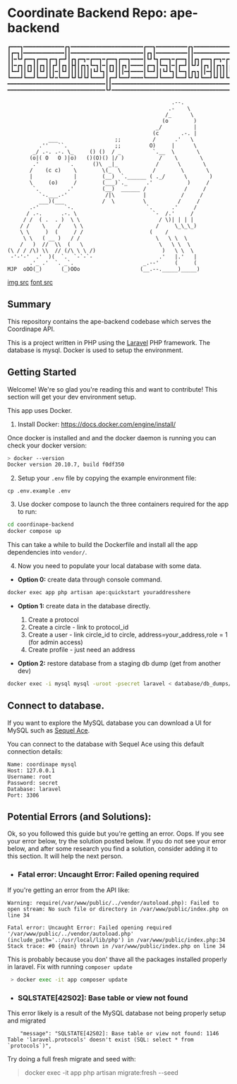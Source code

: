 # Coordinate Backend Repo: ape-backend
```
┏━━━┓━━━━━━━━━━━━━┏┓━━━━━━━━━━━━━━━━━━━━━━━┏━━┓━━━━━━━━━━┏┓━━━━━━━━━━━━┏┓
┃┏━┓┃━━━━━━━━━━━━━┃┃━━━━━━━━━━━━━━━━━━━━━━━┃┏┓┃━━━━━━━━━━┃┃━━━━━━━━━━━━┃┃
┃┃━┗┛┏━━┓┏━━┓┏━┓┏━┛┃┏┓┏━┓━┏━━┓━┏━━┓┏━━┓━━━━┃┗┛┗┓┏━━┓━┏━━┓┃┃┏┓┏━━┓┏━┓━┏━┛┃
┃┃━┏┓┃┏┓┃┃┏┓┃┃┏┛┃┏┓┃┣┫┃┏┓┓┗━┓┃━┃┏┓┃┃┏┓┃━━━━┃┏━┓┃┗━┓┃━┃┏━┛┃┗┛┛┃┏┓┃┃┏┓┓┃┏┓┃
┃┗━┛┃┃┗┛┃┃┗┛┃┃┃━┃┗┛┃┃┃┃┃┃┃┃┗┛┗┓┃┗┛┃┃┃━┫━━━━┃┗━┛┃┃┗┛┗┓┃┗━┓┃┏┓┓┃┃━┫┃┃┃┃┃┗┛┃
┗━━━┛┗━━┛┗━━┛┗┛━┗━━┛┗┛┗┛┗┛┗━━━┛┃┏━┛┗━━┛━━━━┗━━━┛┗━━━┛┗━━┛┗┛┗┛┗━━┛┗┛┗┛┗━━┛
━━━━━━━━━━━━━━━━━━━━━━━━━━━━━━━┃┃━━━━━━━━━━━━━━━━━━━━━━━━━━━━━━━━━━━━━━━━
━━━━━━━━━━━━━━━━━━━━━━━━━━━━━━━┗┛━━━━━━━━━━━━━━━━━━━━━━━━━━━━━━━━━━━━━━━━

                                                    .--.
                                                   .-    \
                                                  /_      \
                                                 (o        )
                                               _/          |
                                              (c       .-. |
             ___                  ;;          /      .'   \
          .''   ``.               ;;         O)     |      \
        _/ .-. .-. \_     () ()  / _          `.__  \       \
       (o|( O   O )|o)   ()(O)() |/ )           /    \       \
        .'         `.      ()\  _|_            /      \       \
       /    (c c)    \        \(_  \          /        \       \
       |             |        (__)  `.______ ( ._/      \       )
       \     (o)     /        (___)`._      .'           )     /
        `.         .'         (__)  ______ /            /     /
          `-.___.-'            /|\         |           /     /
          ___)(___            /  \         \          /     /
       .-'        `-.                       `.      .'     /
      / .-.      .-. \                        `-  /.'     /
     / /  ( .  . )  \ \                         / \)| | | |
    / /    \    /    \ \                       /     \_\_\_)
    \ \     )  (     / /                     (    /
     \ \   ( __ )   / /                        \   \ \  \
    /   )  //  \\  (   \                        \   \ \  \
(\ / / /\) \\  // (/\ \ \ /)                     )   \ \  \
 -'-'-'  .'  )(  `.  `-`-`-                     .'   |.'   |
       .'_ .'  `. _`.                      _.--'     (     (
MJP  oOO(_)      (_)OOo                   (__.--._____)_____)
```
[img src](https://www.asciiart.eu/animals/monkeys) [font src](https://textpaint.net/)

## Summary

This repository contains the ape-backend codebase which serves the Coordinape API.

This is a project written in PHP using the [Laravel](https://laravel.com/) PHP framework. The database is mysql. Docker is used to setup the environment.


## Getting Started
Welcome! We're so glad you're reading this and want to contribute! This section will get your dev environment setup. 

This app uses Docker.

 1.  Install Docker: https://docs.docker.com/engine/install/

 Once docker is installed and and the docker daemon is running you can check your docker version:

 ```bash
 > docker --version
Docker version 20.10.7, build f0df350
 ```

 2. Setup your `.env` file by copying the example environment file:

 ```
 cp .env.example .env
 ```


 3. Use docker compose to launch the three containers required for the app to run:
 ```bash
cd coordinape-backend
docker compose up
```

This can take a while to build the Dockerfile and install all the app dependencies into `vendor/`.

4. Now you need to populate your local database with some data.

* **Option 0:** create data through console command.
```bash
docker exec app php artisan ape:quickstart youraddresshere
```
* **Option 1:** create data in the database directly.
    1. Create a protocol
    2. Create a circle - link to protocol_id
    3. Create a user - link circle_id to circle, address=your_address,role = 1 (for admin access)
    4. Create profile - just need an address

* **Option 2:** restore database from a staging db dump (get from another dev)
```bash
docker exec -i mysql mysql -uroot -psecret laravel < database/db_dumps/staging_db_dump.sql
```

## Connect to database.

If you want to explore the MySQL database you can download a UI for MySQL such as [Sequel Ace](https://sequel-ace.com/get-started/).

You can connect to the database with Sequel Ace using this default connection details:

```
Name: coordinape mysql
Host: 127.0.0.1
Username: root
Password: secret
Database: laravel
Port: 3306
```

## Potential Errors (and Solutions):
Ok, so you followed this guide but you're getting an error. Oops. If you see your error below, try the solution posted below. If you do not see your error below, and after some research you find a solution, consider adding it to this section. It will help the next person.


* ### Fatal error: Uncaught Error: Failed opening required

If you're getting an error from the API like:
```
Warning: require(/var/www/public/../vendor/autoload.php): Failed to open stream: No such file or directory in /var/www/public/index.php on line 34

Fatal error: Uncaught Error: Failed opening required '/var/www/public/../vendor/autoload.php' (include_path='.:/usr/local/lib/php') in /var/www/public/index.php:34 Stack trace: #0 {main} thrown in /var/www/public/index.php on line 34
```

This is probably because you don' thave all the packages installed properly in laravel. Fix with running `composer update`
```bash
 > docker exec -it app composer update
 ```

* ### SQLSTATE[42S02]: Base table or view not found
This error likely is a result of the MySQL database not being properly setup and migrated

```
    "message": "SQLSTATE[42S02]: Base table or view not found: 1146 Table 'laravel.protocols' doesn't exist (SQL: select * from `protocols`)",
```

Try doing a full fresh migrate and seed with:

> docker exec -it app php artisan migrate:fresh --seed
